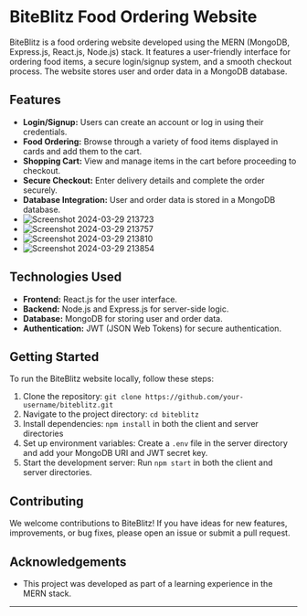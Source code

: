 # BiteBlitz Food Ordering Website


BiteBlitz is a food ordering website developed using the MERN (MongoDB, Express.js, React.js, Node.js) stack. It features a user-friendly interface for ordering food items, a secure login/signup system, and a smooth checkout process. The website stores user and order data in a MongoDB database.

## Features

- **Login/Signup:** Users can create an account or log in using their credentials.
- **Food Ordering:** Browse through a variety of food items displayed in cards and add them to the cart.
- **Shopping Cart:** View and manage items in the cart before proceeding to checkout.
- **Secure Checkout:** Enter delivery details and complete the order securely.
- **Database Integration:** User and order data is stored in a MongoDB database.
- ![Screenshot 2024-03-29 213723](https://github.com/Pki03/BiteBlitz/assets/115011912/3f1a76bb-a0aa-49ba-b079-d53616bc52e5)
- ![Screenshot 2024-03-29 213757](https://github.com/Pki03/BiteBlitz/assets/115011912/80e10e4f-c1c8-45a4-a8a1-97e5de55df3c)
- ![Screenshot 2024-03-29 213810](https://github.com/Pki03/BiteBlitz/assets/115011912/88d18376-44bf-4bce-aff3-ce842532ceab)
- ![Screenshot 2024-03-29 213854](https://github.com/Pki03/BiteBlitz/assets/115011912/c83eac91-9294-4e26-afa2-728e01fb7fe3)





## Technologies Used

- **Frontend:** React.js for the user interface.
- **Backend:** Node.js and Express.js for server-side logic.
- **Database:** MongoDB for storing user and order data.
- **Authentication:** JWT (JSON Web Tokens) for secure authentication.

## Getting Started

To run the BiteBlitz website locally, follow these steps:

1. Clone the repository: `git clone https://github.com/your-username/biteblitz.git`
2. Navigate to the project directory: `cd biteblitz`
3. Install dependencies: `npm install` in both the client and server directories
4. Set up environment variables: Create a `.env` file in the server directory and add your MongoDB URI and JWT secret key.
5. Start the development server: Run `npm start` in both the client and server directories.

## Contributing

We welcome contributions to BiteBlitz! If you have ideas for new features, improvements, or bug fixes, please open an issue or submit a pull request.

## Acknowledgements

- This project was developed as part of a learning experience in the MERN stack.


---


